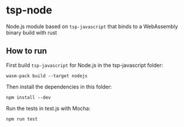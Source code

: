# tsp-node

Node.js module based on `tsp-javascript` that binds to a WebAssembly binary build with rust

## How to run

First build `tsp-javascript` for Node.js in the tsp-javascript folder:
```
wasm-pack build --target nodejs
```

Then install the dependencies in this folder:
```
npm install --dev
```

Run the tests in test.js with Mocha:
```
npm run test
```